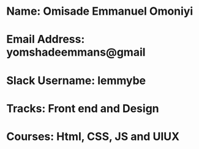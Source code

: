# Name: Omisade Emmanuel Omoniyi
# Email Address: yomshadeemmans@gmail
# Slack Username: lemmybe
# Tracks: Front end and Design
# Courses: Html, CSS, JS and UIUX